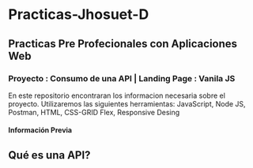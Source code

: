 # Practicas-Jhosuet-D
## Practicas Pre Profecionales con Aplicaciones Web
### Proyecto : Consumo de una API | Landing Page : Vanila JS 
En este repositorio encontraran los informacion necesaria sobre el proyecto.
Utilizaremos las siguientes herramientas: JavaScript, Node JS, Postman, HTML, CSS-GRID Flex, Responsive Desing

#### Información Previa 
## Qué es una API?
 
